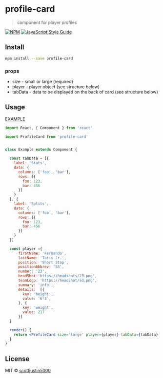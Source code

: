 # profile-card

> component for player profiles

[![NPM](https://img.shields.io/npm/v/profile-card.svg)](https://www.npmjs.com/package/profile-card) [![JavaScript Style Guide](https://img.shields.io/badge/code_style-standard-brightgreen.svg)](https://standardjs.com)

## Install

```bash
npm install --save profile-card
```

### props

* size     - small or large (required)
* player   - player object (see structure below)
* tabData  - data to be displayed on the back of card (see structure below)

## Usage

[EXAMPLE](http://sj5000-profile-card.s3-website-us-east-1.amazonaws.com/)

```jsx
import React, { Component } from 'react'

import ProfileCard from 'profile-card'


class Example extends Component {

  const tabData = [{
    label: 'Stats',
    data: {
      columns: ['foo', 'bar'],
      rows: [{
        foo: 123,
        bar: 456
      }]
    }
  }, {
    label: 'Splits',
    data: {
      columns: ['foo', 'bar'],
      rows: [{
        foo: 123,
        bar: 456
      }]
    }
  }]

  const player ={
      firstName: 'Fernando',
      lastName: 'Tatis Jr.',
      position: 'Short Stop',
      positionAbbrev: 'SS',
      number: '23',
      headShot:'https://headshots/23.png',
      teamLogo: 'https://headshot/sd.png',
      summary: 'info',
      details:  [{
        key: 'height',
        value: `6'3`,
      }, {
        key: 'weight',
        value: 217
      }]
  }

  render() {
    return <ProfileCard size='large' player={player} tabData={tabData} />
  }
}
```

## License

MIT © [scottjustin5000](https://github.com/scottjustin5000)
